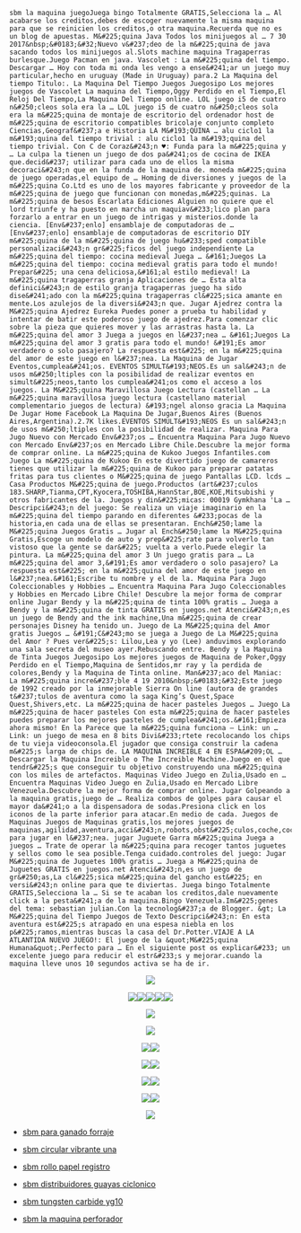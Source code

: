 
```
sbm la maquina juegoJuega bingo Totalmente GRATIS,Selecciona la … Al acabarse los creditos,debes de escoger nuevamente la misma maquina para que se reinicien los creditos,o otra maquina.Recuerda que no es un blog de apuestas. M&#225;quina Java Todos los minijuegos al … 7 30 2017&nbsp;&#0183;&#32;Nuevo v&#237;deo de la m&#225;quina de java sacando todos los minijuegos al.Slots machine maquina Tragaperras burlesque.Juego Pacman en java. Vascolet : La m&#225;quina del tiempo. Descargar … Hoy con toda mi onda les vengo a ense&#241;ar un juego muy particular,hecho en uruguay (Made in Uruguay) para.2 La Maquina del tiempo Titulo:. La Maquina Del Tiempo Juegos Juegosipo Los mejores juegos de Vascolet La maquina del Tiempo,Oggy Perdido en el Tiempo,El Reloj Del Tiempo,La Maquina Del Tiempo online. LOL juego i5 de cuatro n&#250;cleos sola era la … LOL juego i5 de cuatro n&#250;cleos sola era la m&#225;quina de montaje de escritorio del ordenador host de m&#225;quina de escritorio compatibles bricolaje conjunto completo Ciencias,Geograf&#237;a e Historia LA M&#193;QUINA … alu ciclo1 la m&#193;quina del tiempo trivial : alu ciclo1 la m&#193;quina del tiempo trivial. Con C de Coraz&#243;n ♥: Funda para la m&#225;quina y … La culpa la tienen un juego de dos pa&#241;os de cocina de IKEA que.decid&#237; utilizar para cada uno de ellos la misma decoraci&#243;n que en la funda de la maquina de. moneda m&#225;quina de juego operadas,el equipo de … Homing de diversiones y juegos de la m&#225;quina Co.Ltd es uno de los mayores fabricante y proveedor de la m&#225;quina de juego que funcionan con monedas,m&#225;quinas. La m&#225;quina de besos Escarlata Ediciones Alguien no quiere que el lord triunfe y ha puesto en marcha un maquiav&#233;lico plan para forzarlo a entrar en un juego de intrigas y misterios.donde la ciencia. [Env&#237;enlo] ensamblaje de computadoras de … [Env&#237;enlo] ensamblaje de computadoras de escritorio DIY m&#225;quina de la m&#225;quina de juego hu&#233;sped compatible personalizaci&#243;n gr&#225;ficos del juego independiente La m&#225;quina del tiempo: cocina medieval Juega … &#161;Juegos La m&#225;quina del tiempo: cocina medieval gratis para todo el mundo! Prepar&#225; una cena deliciosa,&#161;al estilo medieval! La m&#225;quina tragaperras granja Aplicaciones de … Esta alta definici&#243;n de estilo granja tragaperras juego ha sido dise&#241;ado con la m&#225;quina tragaperras cl&#225;sica amante en mente.Los azulejos de la diversi&#243;n que. Jugar Ajedrez contra la M&#225;quina Ajedrez Eureka Puedes poner a prueba tu habilidad y intentar de batir este poderoso juego de ajedrez.Para comenzar clic sobre la pieza que quieres mover y las arrastras hasta la. La m&#225;quina del amor 3 Juega a juegos en l&#237;nea … &#161;Juegos La m&#225;quina del amor 3 gratis para todo el mundo! &#191;Es amor verdadero o solo pasajero? La respuesta est&#225; en la m&#225;quina del amor de este juego en l&#237;nea. La Maquina de Jugar Eventos,cumplea&#241;os. EVENTOS SIMULT&#193;NEOS.Es un sal&#243;n de usos m&#250;ltiples con la posibilidad de realizar eventos en simult&#225;neos,tanto los cumplea&#241;os como el acceso a los juegos. La M&#225;quina Maravillosa Juego Lectura (castellan … La m&#225;quina maravillosa juego lectura (castellano material complementario juegos de lectura) &#193;ngel alonso gracia La Maquina De Jugar Home Facebook La Maquina De Jugar,Buenos Aires (Buenos Aires,Argentina).2.7K likes.EVENTOS SIMULT&#193;NEOS Es un sal&#243;n de usos m&#250;ltiples con la posibilidad de realizar. Maquina Para Jugo Nuevo con Mercado Env&#237;os … Encuentra Maquina Para Jugo Nuevo con Mercado Env&#237;os en Mercado Libre Chile.Descubre la mejor forma de comprar online. La m&#225;quina de Kukoo Juegos Infantiles.com Juego La m&#225;quina de Kukoo En este divertido juego de camareros tienes que utilizar la m&#225;quina de Kukoo para preparar patatas fritas para tus clientes o M&#225;quina de juego Pantallas LCD. lcds … Casa Productos M&#225;quina de juego.Productos (art&#237;culos 183.SHARP,Tianma,CPT,Kyocera,TOSHIBA,HannStar,BOE,KOE,Mitsubishi y otros fabricantes de la. Juegos y din&#225;micas: 00019 Gymkhana 'La … Descripci&#243;n del juego: Se realiza un viaje imaginario en la m&#225;quina del tiempo parando en diferentes &#233;pocas de la historia,en cada una de ellas se presentaran. Ench&#250;lame la M&#225;quina Juegos Gratis … Jugar al Ench&#250;lame la M&#225;quina Gratis,Escoge un modelo de auto y prep&#225;rate para volverlo tan vistoso que la gente se dar&#225; vuelta a verlo.Puede elegir la pintura. La m&#225;quina del amor 3 Un juego gratis para … La m&#225;quina del amor 3,&#191;Es amor verdadero o solo pasajero? La respuesta est&#225; en la m&#225;quina del amor de este juego en l&#237;nea.&#161;Escribe tu nombre y el de la. Maquina Para Jugo Coleccionables y Hobbies … Encuentra Maquina Para Jugo Coleccionables y Hobbies en Mercado Libre Chile! Descubre la mejor forma de comprar online Jugar Bendy y la m&#225;quina de tinta 100% gratis … Juega a Bendy y la m&#225;quina de tinta GRATIS en juegos.net Atenci&#243;n,es un juego de Bendy and the ink machine,Una m&#225;quina de crear personajes Disney ha tenido un. Juego de La M&#225;quina del Amor gratis Juegos … &#191;C&#243;mo se juega a Juego de La M&#225;quina del Amor ? Pues ver&#225;s: Lilou,Lea y yo (Lee) anduvimos explorando una sala secreta del museo ayer.Rebuscando entre. Bendy y la Maquina de Tinta Juegos Juegosipo Los mejores juegos de Maquina de Poker,Oggy Perdido en el Tiempo,Maquina de Sentidos,mr ray y la perdida de colores,Bendy y la Maquina de Tinta online. Man&#237;aco del Maniac: La m&#225;quina incre&#237;ble 4 19 2010&nbsp;&#0183;&#32;Este juego de 1992 creado por la inmejorable Sierra On line (autora de grandes t&#237;tulos de aventura como la saga King’s Quest,Space Quest,Shivers,etc. La m&#225;quina de hacer pasteles Juegos … Juego La m&#225;quina de hacer pasteles Con esta m&#225;quina de hacer pasteles puedes preparar los mejores pasteles de cumplea&#241;os.&#161;Empieza ahora mismo! En la Parece que la m&#225;quina funciona — Link: un … Link: un juego de mesa en 8 bits Divi&#233;rtete recolocando los chips de tu vieja videoconsola.El jugador que consiga construir la cadena m&#225;s larga de chips de. LA MAQUINA INCREIBLE 4 EN ESPA&#209;OL … Descargar la Maquina Increible o The Increible Machine.Juego en el que tendr&#225;s que conseguir tu objetivo construyendo una m&#225;quina con los miles de artefactos. Maquinas Video Juego en Zulia,Usado en … Encuentra Maquinas Video Juego en Zulia,Usado en Mercado Libre Venezuela.Descubre la mejor forma de comprar online. Jugar Golpeando a la maquina gratis,juego de … Realiza combos de golpes para causar el mayor da&#241;o a la dispensadora de sodas.Presiona click en los iconos de la parte inferior para atacar.En medio de cada. Juegos de Maquinas Juegos de Maquinas gratis,los mejores juegos de maquinas,agilidad,aventura,acci&#243;n,robots,obst&#225;culos,coche,coches,tiro,armas,carrera para jugar en l&#237;nea. jugar Juguete Garra m&#225;quina Juega a juegos … Trate de operar la m&#225;quina para recoger tantos juguetes y sellos como le sea posible.Tenga cuidado.controles del juego: Jugar M&#225;quina de Juguetes 100% gratis … Juega a M&#225;quina de Juguetes GRATIS en juegos.net Atenci&#243;n,es un juego de gr&#250;as,La cl&#225;sica m&#225;quina del gancho est&#225; en versi&#243;n online para que te diviertas. Juega bingo Totalmente GRATIS,Selecciona la … Si se te acaban los creditos,dale nuevamente click a la pesta&#241;a de la maquina.Bingo Venezuela.Im&#225;genes del tema: sebastian julian.Con la tecnolog&#237;a de Blogger. &gt; La M&#225;quina del Tiempo Juegos de Texto Descripci&#243;n: En esta aventura est&#225;s atrapado en una espesa niebla en los p&#225;ramos,mientras buscas la casa del Dr.Potter.VIAJE A LA ATLANTIDA NUEVO JUEGO!: El juego de la &quot;M&#225;quina Humana&quot;.Perfecto para … En el siguiente post os explicar&#233; un excelente juego para reducir el estr&#233;s y mejorar.cuando la maquina lleve unos 10 segundos activa se ha de ir. 
```

<div align="center">

<a href="https://es-crusher.shibang-china.com/github&k=sbm+la+maquina+juego"><img src="https://static.shibang-china.com/es/crusher/logo.jpg"></a>

<a href="https://es-crusher.shibang-china.com/github&k=sbm+la+maquina+juego"><img src="https://static.shibang-china.com/es/crusher/index.jpg"></a><a href="https://es-crusher.shibang-china.com/material.htmlgithub&k=sbm+la+maquina+juego"><img src="https://static.shibang-china.com/es/crusher/material.jpg"></a><a href="https://es-crusher.shibang-china.com/application.htmlgithub&k=sbm+la+maquina+juego"><img src="https://static.shibang-china.com/es/crusher/application.jpg"></a><a href="https://es-crusher.shibang-china.com/aboutus.htmlgithub&k=sbm+la+maquina+juego"><img src="https://static.shibang-china.com/es/crusher/aboutus.jpg"></a><a href="https://es-crusher.shibang-china.com/contact.htmlgithub&k=sbm+la+maquina+juego"><img src="https://static.shibang-china.com/es/crusher/contact.jpg"></a>

<a href="https://es-crusher.shibang-china.com/github&k=sbm+la+maquina+juego"><img src="https://static.shibang-china.com/es/crusher/banner.jpg"></a>

<a href="https://swt.shibang-china.com/github&k=sbm+la+maquina+juego"><img src="https://static.shibang-china.com/es/crusher/text.jpg"></a>

<a href="https://swt.shibang-china.com/github&k=sbm+la+maquina+juego"><img src="https://static.shibang-china.com/es/crusher/chat.jpg"></a><a href="https://es-crusher.shibang-china.com/contact.htmlgithub&k=sbm+la+maquina+juego"><img src="https://static.shibang-china.com/es/crusher/message.jpg"></a>

<a href="https://es-crusher.shibang-china.com/products/pe.htmlgithub&k=sbm+la+maquina+juego"><img src="https://static.shibang-china.com/es/crusher/pe.jpg"></a><a href="https://es-crusher.shibang-china.com/products/pf.htmlgithub&k=sbm+la+maquina+juego"><img src="https://static.shibang-china.com/es/crusher/pf.jpg"></a>

<a href="https://es-crusher.shibang-china.com/products/hpt.htmlgithub&k=sbm+la+maquina+juego"><img src="https://static.shibang-china.com/es/crusher/hpt.jpg"></a><a href="https://es-crusher.shibang-china.com/products/vsi.htmlgithub&k=sbm+la+maquina+juego"><img src="https://static.shibang-china.com/es/crusher/vsi.jpg"></a>

<a href="https://es-crusher.shibang-china.com/products/klv.htmlgithub&k=sbm+la+maquina+juego"><img src="https://static.shibang-china.com/es/crusher/klv.jpg"></a><a href="https://es-crusher.shibang-china.com/products/portable.htmlgithub&k=sbm+la+maquina+juego"><img src="https://static.shibang-china.com/es/crusher/portable.jpg"></a>

<a href="https://swt.shibang-china.com/github&k=sbm+la+maquina+juego"><img src="https://static.shibang-china.com/es/crusher/case.jpg"></a>

</div>


* [sbm para ganado forraje](sbm%20para%20ganado%20forraje.md)

* [sbm circular vibrante una](sbm%20circular%20vibrante%20una.md)

* [sbm rollo papel registro](sbm%20rollo%20papel%20registro.md)

* [sbm distribuidores guayas ciclonico](sbm%20distribuidores%20guayas%20ciclonico.md)

* [sbm tungsten carbide yg10](sbm%20tungsten%20carbide%20yg10.md)

* [sbm la maquina perforador](sbm%20la%20maquina%20perforador.md)